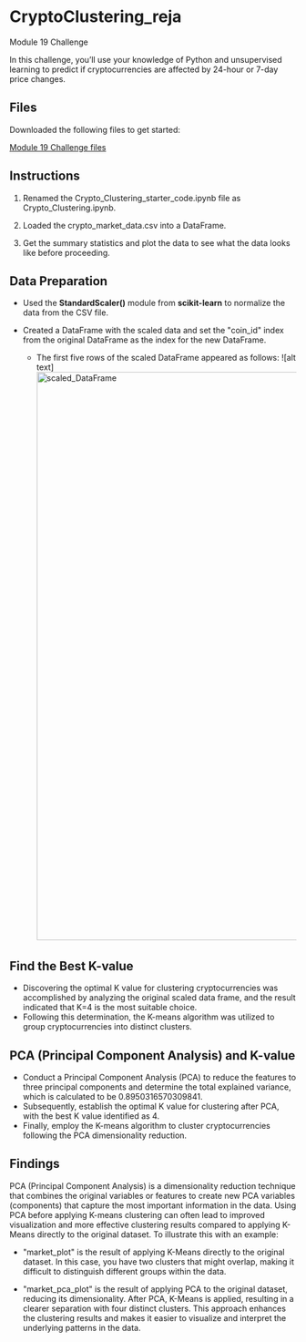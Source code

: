 # CryptoClustering_reja
Module 19 Challenge


In this challenge, you’ll use your knowledge of Python and unsupervised learning to predict if cryptocurrencies are affected by 24-hour or 7-day price changes.

## Files ##

Downloaded the following files to get started:

[Module 19 Challenge files](https://bootcampspot.instructure.com/courses/3819/assignments/56654?module_item_id=1000905)

## Instructions ##

1. Renamed the Crypto_Clustering_starter_code.ipynb file as Crypto_Clustering.ipynb.

2. Loaded the crypto_market_data.csv into a DataFrame.

3. Get the summary statistics and plot the data to see what the data looks like before proceeding.


## Data Preparation ##

- Used the **StandardScaler()** module from **scikit-learn** to normalize the data from the CSV file.

- Created a DataFrame with the scaled data and set the "coin_id" index from the original DataFrame as the index for the new DataFrame.

   - The first five rows of the scaled DataFrame appeared as follows:
      ![alt text]<img width="998" alt="scaled_DataFrame" src="https://github.com/mdyousufreja/CryptoClustering_reja/assets/135454460/1ac63eca-9ac3-4a0c-96b2-fa4bc56a31e7">

 
## Find the Best K-value  ##

- Discovering the optimal K value for clustering cryptocurrencies was accomplished by analyzing the original scaled data frame, and the result indicated that K=4 is the most suitable choice.
- Following this determination, the K-means algorithm was utilized to group cryptocurrencies into distinct clusters.

 
## PCA (Principal Component Analysis) and K-value ##

- Conduct a Principal Component Analysis (PCA) to reduce the features to three principal components and determine the total explained variance, which is calculated to be 0.8950316570309841. 
- Subsequently, establish the optimal K value for clustering after PCA, with the best K value identified as 4.
- Finally, employ the K-means algorithm to cluster cryptocurrencies following the PCA dimensionality reduction.

## Findings  ##

PCA (Principal Component Analysis) is a dimensionality reduction technique that combines the original variables or features to create new PCA variables (components) that capture the most important information in the data. Using PCA before applying K-means clustering can often lead to improved visualization and more effective clustering results compared to applying K-Means directly to the original dataset. To illustrate this with an example:

- "market_plot" is the result of applying K-Means directly to the original dataset. In this case, you have two clusters that might overlap, making it difficult to distinguish different groups within the data.

- "market_pca_plot" is the result of applying PCA to the original dataset, reducing its dimensionality. After PCA, K-Means is applied, resulting in a clearer separation with four distinct clusters. This approach enhances the clustering results and makes it easier to visualize and interpret the underlying patterns in the data.



